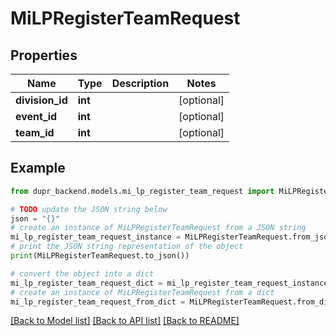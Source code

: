 # MiLPRegisterTeamRequest


## Properties

Name | Type | Description | Notes
------------ | ------------- | ------------- | -------------
**division_id** | **int** |  | [optional] 
**event_id** | **int** |  | [optional] 
**team_id** | **int** |  | [optional] 

## Example

```python
from dupr_backend.models.mi_lp_register_team_request import MiLPRegisterTeamRequest

# TODO update the JSON string below
json = "{}"
# create an instance of MiLPRegisterTeamRequest from a JSON string
mi_lp_register_team_request_instance = MiLPRegisterTeamRequest.from_json(json)
# print the JSON string representation of the object
print(MiLPRegisterTeamRequest.to_json())

# convert the object into a dict
mi_lp_register_team_request_dict = mi_lp_register_team_request_instance.to_dict()
# create an instance of MiLPRegisterTeamRequest from a dict
mi_lp_register_team_request_from_dict = MiLPRegisterTeamRequest.from_dict(mi_lp_register_team_request_dict)
```
[[Back to Model list]](../README.md#documentation-for-models) [[Back to API list]](../README.md#documentation-for-api-endpoints) [[Back to README]](../README.md)


